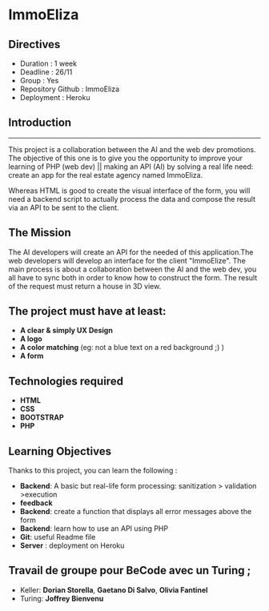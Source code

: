 # ImmoEliza

## Directives

- Duration : 1 week
- Deadline : 26/11
- Group : Yes
- Repository Github : ImmoEliza
- Deployment : Heroku

## Introduction
---
This project is a collaboration between the AI and the web dev promotions. The objective of this one is to give you the opportunity to improve your learning of PHP (web dev) || making an API (AI) by solving a real life need: create an app for the real estate agency named ImmoEliza.

Whereas HTML is good to create the visual interface of the form, you will need a backend script to actually process the data and compose the result via an API to be sent to the client.

## The Mission

The AI developers will create an API for the needed of this application.The web developers will develop an interface for the client "ImmoElize". The main process is about a collaboration between the AI and the web dev, you all have to sync both in order to know how to construct the form. The result of the request must return a house in 3D view.

## The project must have at least:

- **A clear & simply UX Design**
- **A logo**
- **A color matching** (eg: not a blue text on a red background ;) )
- **A form**
## Technologies required

- **HTML**
- **CSS**
- **BOOTSTRAP**
- **PHP**
## Learning Objectives

 Thanks to this project, you can learn the following :

- **Backend**: A basic but real-life form processing: sanitization > validation >execution   
- **feedback**
- **Backend**: create a function that displays all error messages above the form
- **Backend**: learn how to use an API using PHP
- **Git**: useful Readme file
- **Server** : deployment on Heroku
## Travail de groupe pour BeCode avec un Turing ;

- Keller:  **Dorian Storella**, **Gaetano Di Salvo**, **Olivia Fantinel**
- Turing:  **Joffrey Bienvenu**

